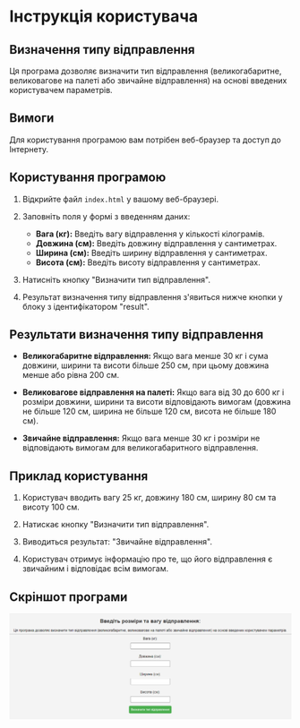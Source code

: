 # Інструкція користувача

## Визначення типу відправлення

Ця програма дозволяє визначити тип відправлення (великогабаритне, великовагове на палеті або звичайне відправлення) на основі введених користувачем параметрів.

## Вимоги

Для користування програмою вам потрібен веб-браузер та доступ до Інтернету.

## Користування програмою

1. Відкрийте файл `index.html` у вашому веб-браузері.

2. Заповніть поля у формі з введенням даних:
   - **Вага (кг):** Введіть вагу відправлення у кількості кілограмів.
   - **Довжина (см):** Введіть довжину відправлення у сантиметрах.
   - **Ширина (см):** Введіть ширину відправлення у сантиметрах.
   - **Висота (см):** Введіть висоту відправлення у сантиметрах.

3. Натисніть кнопку "Визначити тип відправлення".

4. Результат визначення типу відправлення з'явиться нижче кнопки у блоку з ідентифікатором "result".

## Результати визначення типу відправлення

- **Великогабаритне відправлення:** Якщо вага менше 30 кг і сума довжини, ширини та висоти більше 250 см, при цьому довжина менше або рівна 200 см.

- **Великовагове відправлення на палеті:** Якщо вага від 30 до 600 кг і розміри довжини, ширини та висоти відповідають вимогам (довжина не більше 120 см, ширина не більше 120 см, висота не більше 180 см).

- **Звичайне відправлення:** Якщо вага менше 30 кг і розміри не відповідають вимогам для великогабаритного відправлення.

## Приклад користування

1. Користувач вводить вагу 25 кг, довжину 180 см, ширину 80 см та висоту 100 см.

2. Натискає кнопку "Визначити тип відправлення".

3. Виводиться результат: "Звичайне відправлення".

4. Користувач отримує інформацію про те, що його відправлення є звичайним і відповідає всім вимогам.

## Скріншот програми
![Опис зображення](/ScreenshotUkrPost1.png)
